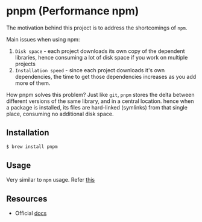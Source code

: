 # pnpm (Performance npm)

The motivation behind this project is to address the shortcomings of `npm`.

Main issues when using npm:

1. `Disk space` - each project downloads its own copy of the dependent libraries, hence consuming a lot of disk space if you work on multiple projects
2. `Installation speed` - since each project downloads it's own dependencies, the time to get those dependencies increases as you add more of them.

How pnpm solves this problem?
Just like `git`, `pnpm` stores the delta between different versions of the same library, and in a central location. hence when a package is installed, its files are hard-linked (symlinks) from that single place, consuming no additional disk space.

## Installation

```sh
$ brew install pnpm
```

## Usage

Very similar to `npm` usage. Refer [this](https://pnpm.io/pnpm-cli)

## Resources

- Official [docs](https://pnpm.io/motivation)
